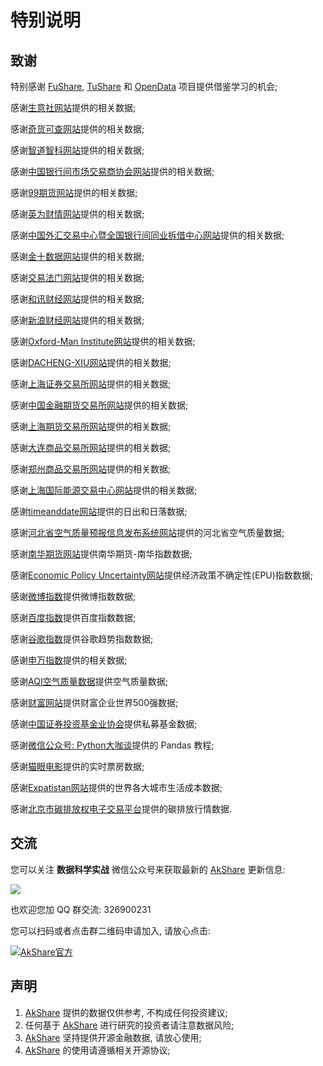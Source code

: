 # 特别说明

## 致谢

特别感谢 [FuShare](https://github.com/jindaxiang/fushare), [TuShare](https://github.com/waditu/tushare) 和 [OpenData](https://github.com/PKUJohnson/OpenData) 项目提供借鉴学习的机会;

感谢[生意社网站](http://www.100ppi.com/)提供的相关数据;

感谢[奇货可查网站](https://qhkch.com/)提供的相关数据;

感谢[智道智科网站](https://www.ziasset.com/)提供的相关数据;

感谢[中国银行间市场交易商协会网站](http://www.nafmii.org.cn/)提供的相关数据;

感谢[99期货网站](http://www.99qh.com/)提供的相关数据;

感谢[英为财情网站](https://cn.investing.com/)提供的相关数据;

感谢[中国外汇交易中心暨全国银行间同业拆借中心网站](http://www.chinamoney.com.cn/chinese/)提供的相关数据;

感谢[金十数据网站](https://www.jin10.com/)提供的相关数据;

感谢[交易法门网站](https://www.jiaoyifamen.com/)提供的相关数据;

感谢[和讯财经网站](http://www.hexun.com/)提供的相关数据;

感谢[新浪财经网站](https://finance.sina.com.cn/)提供的相关数据;

感谢[Oxford-Man Institute网站](https://realized.oxford-man.ox.ac.uk/)提供的相关数据;

感谢[DACHENG-XIU网站](https://dachxiu.chicagobooth.edu/)提供的相关数据;

感谢[上海证券交易所网站](http://www.sse.com.cn/assortment/options/price/)提供的相关数据;

感谢[中国金融期货交易所网站](http://www.cffex.com.cn/)提供的相关数据;

感谢[上海期货交易所网站](http://www.shfe.com.cn/)提供的相关数据;

感谢[大连商品交易所网站](http://www.dce.com.cn/)提供的相关数据;

感谢[郑州商品交易所网站](http://www.czce.com.cn/)提供的相关数据;

感谢[上海国际能源交易中心网站](http://www.ine.com.cn/)提供的相关数据;

感谢[timeanddate网站](https://www.timeanddate.com/)提供的日出和日落数据;

感谢[河北省空气质量预报信息发布系统网站](http://110.249.223.67/publish/)提供的河北省空气质量数据;

感谢[南华期货网站](http://www.nanhua.net/nhzc/varietytrend.html)提供南华期货-南华指数数据;

感谢[Economic Policy Uncertainty网站](http://www.nanhua.net/nhzc/varietytrend.html)提供经济政策不确定性(EPU)指数数据;

感谢[微博指数](https://data.weibo.com/index/newindex)提供微博指数数据;

感谢[百度指数](http://index.baidu.com/v2/main/index.html)提供百度指数数据;

感谢[谷歌指数](https://trends.google.com/trends/?geo=US)提供谷歌趋势指数数据;

感谢[申万指数](http://www.swsindex.com/idx0120.aspx?columnid=8832)提供的相关数据;

感谢[AQI空气质量数据](https://www.aqistudy.cn/)提供空气质量数据;

感谢[财富网站](http://www.fortunechina.com/)提供财富企业世界500强数据;

感谢[中国证券投资基金业协会](http://gs.amac.org.cn/)提供私募基金数据;

感谢[微信公众号: Python大咖谈](https://upload-images.jianshu.io/upload_images/3240514-61004f2c71be4a0b.png)提供的 Pandas 教程;

感谢[猫眼电影](https://maoyan.com/board/1)提供的实时票房数据;

感谢[Expatistan网站](https://www.expatistan.com/cost-of-living)提供的世界各大城市生活成本数据;

感谢[北京市碳排放权电子交易平台](https://www.bjets.com.cn/article/jyxx/)提供的碳排放行情数据.

## 交流

您可以关注 **数据科学实战** 微信公众号来获取最新的 [AkShare](https://github.com/jindaxiang/akshare) 更新信息:

<img src="https://jfds-1252952517.cos.ap-chengdu.myqcloud.com/akshare/readme/qrcode/qrcode_for_gh_abc3d079060a_258.jpg"/>

也欢迎您加 QQ 群交流: 326900231

您可以扫码或者点击群二维码申请加入, 请放心点击:

<a target="_blank" href="https://shang.qq.com/wpa/qunwpa?idkey=aacb87089dd5ecb8c6620ce391de15b92310cfb65e3b37f37eb465769e3fc1a3"><img border="0" src="https://jfds-1252952517.cos.ap-chengdu.myqcloud.com/akshare/qq/akshare_md_fold_1569925684166.png" alt="AkShare官方" title="AkShare官方"></a>

## 声明

1. [AkShare](https://github.com/jindaxiang/akshare) 提供的数据仅供参考, 不构成任何投资建议;
2. 任何基于 [AkShare](https://github.com/jindaxiang/akshare) 进行研究的投资者请注意数据风险;
3. [AkShare](https://github.com/jindaxiang/akshare) 坚持提供开源金融数据, 请放心使用;
4. [AkShare](https://github.com/jindaxiang/akshare) 的使用请遵循相关开源协议;
